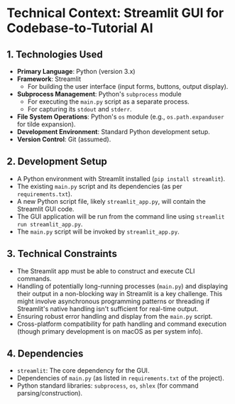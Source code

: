 # Technical Context: Streamlit GUI for Codebase-to-Tutorial AI

## 1. Technologies Used
- **Primary Language**: Python (version 3.x)
- **Framework**: Streamlit
    - For building the user interface (input forms, buttons, output display).
- **Subprocess Management**: Python's `subprocess` module
    - For executing the `main.py` script as a separate process.
    - For capturing its `stdout` and `stderr`.
- **File System Operations**: Python's `os` module (e.g., `os.path.expanduser` for tilde expansion).
- **Development Environment**: Standard Python development setup.
- **Version Control**: Git (assumed).

## 2. Development Setup
- A Python environment with Streamlit installed (`pip install streamlit`).
- The existing `main.py` script and its dependencies (as per `requirements.txt`).
- A new Python script file, likely `streamlit_app.py`, will contain the Streamlit GUI code.
- The GUI application will be run from the command line using `streamlit run streamlit_app.py`.
- The `main.py` script will be invoked by `streamlit_app.py`.

## 3. Technical Constraints
- The Streamlit app must be able to construct and execute CLI commands.
- Handling of potentially long-running processes (`main.py`) and displaying their output in a non-blocking way in Streamlit is a key challenge. This might involve asynchronous programming patterns or threading if Streamlit's native handling isn't sufficient for real-time output.
- Ensuring robust error handling and display from the `main.py` script.
- Cross-platform compatibility for path handling and command execution (though primary development is on macOS as per system info).

## 4. Dependencies
- `streamlit`: The core dependency for the GUI.
- Dependencies of `main.py` (as listed in `requirements.txt` of the project).
- Python standard libraries: `subprocess`, `os`, `shlex` (for command parsing/construction).
